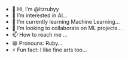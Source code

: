 - 👋 Hi, I’m @itzrubyy
- 👀 I’m interested in AI...
- 🌱 I’m currently learning Machine Learning...
- 💞️ I’m looking to collaborate on ML projects...
- 📫 How to reach me ...
- 😄 Pronouns: Ruby...
- ⚡ Fun fact: I like fine arts too...

<!---
itzrubyy/itzrubyy is a ✨ special ✨ repository because its `README.md` (this file) appears on your GitHub profile.
You can click the Preview link to take a look at your changes.
--->
